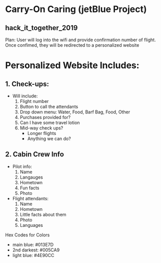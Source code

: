 # Carry-On Caring (jetBlue Project)
## hack_it_together_2019

Plan: 
User will log into the wifi and provide confirmation number of flight. Once confimed, they will be redirected to a personalized website

# Personalized Website Includes:
## 1. Check-ups:
* Will include:
  1. Flight number
  2. Button to call the attendants
  3. Drop down menu: Water, Food, Barf Bag, Food, Other
  4. Purchases provided for?
  5. Can I have some travel lotion
  6. Mid-way check ups?
      * Longer flights
      * Anything we can do?
      
## 2. Cabin Crew Info
  * Pilot info:
      1. Name
      2. Langauges
      3. Hometown
      4. Fun facts
      5. Photo
  * Flight attendants:
      1. Name
      2. Hometown
      3. Little facts about them
      4. Photo
      5. Languages

Hex Codes for Colors
* main blue: #013E7D
* 2nd darkest: #005CA9
* light blue: #4E90CC
